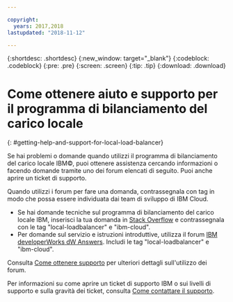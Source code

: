```yaml
---

copyright:
  years: 2017,2018
lastupdated: "2018-11-12"

---
```


{:shortdesc: .shortdesc}
{:new_window: target="_blank"}
{:codeblock: .codeblock}
{:pre: .pre}
{:screen: .screen}
{:tip: .tip}
{:download: .download}

# Come ottenere aiuto e supporto per il programma di bilanciamento del carico locale
{: #getting-help-and-support-for-local-load-balancer}

Se hai problemi o domande quando utilizzi il programma di bilanciamento del carico locale IBM©, puoi ottenere assistenza cercando informazioni o facendo domande tramite uno dei forum elencati di seguito. Puoi anche aprire un ticket di supporto.

Quando utilizzi i forum per fare una domanda, contrassegnala con tag in modo che possa essere individuata dai team di sviluppo di IBM Cloud.

* Se hai domande tecniche sul programma di bilanciamento del carico locale IBM, inserisci la tua domanda in [Stack Overflow](https://stackoverflow.com/search?q=local-loadbalancer+ibm-bluemix) e contrassegnala con le tag "local-loadbalancer" e "ibm-cloud".
* Per domande sul servizio e istruzioni introduttive, utilizza il forum [IBM developerWorks dW Answers](https://developer.ibm.com/answers/topics/local-loadbalancer.html?smartspace=ibm-cloud). Includi le tag "local-loadbalancer" e "ibm-cloud".

Consulta [Come ottenere supporto](https://{DomainName}/docs/get-support?topic=get-support-using-avatar) per ulteriori dettagli sull'utilizzo dei forum.

Per informazioni su come aprire un ticket di supporto IBM o sui livelli di supporto e sulla gravità dei ticket, consulta [Come contattare il supporto](/docs/get-support?topic=get-support-contacting-bluemix-support-dedicated-local).
